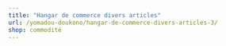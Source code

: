 ```yaml
---
title: "Hangar de commerce divers articles"
url: /yomadou-doukono/hangar-de-commerce-divers-articles-3/
shop: commodité
---
```


